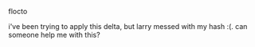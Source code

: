 flocto

i've been trying to apply this delta, but larry messed with my hash :(. can someone help me with this?
